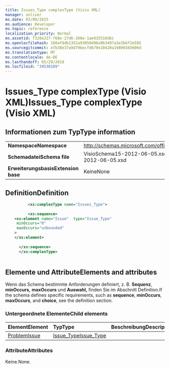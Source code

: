 ```yaml
---
title: Issues_Type complexType (Visio XML)
manager: soliver
ms.date: 03/09/2015
ms.audience: Developer
ms.topic: reference
localization_priority: Normal
ms.assetid: f326e227-f68e-27d6-268e-1ae935516dbc
ms.openlocfilehash: 160afddb1352a93050496a9b3497a3e3b6f2e585
ms.sourcegitcommit: e7b38e37a9d79becfd679e10420a19890165606d
ms.translationtype: MT
ms.contentlocale: de-DE
ms.lasthandoff: 05/29/2019
ms.locfileid: "34538109"
---
```

# <a name="issues_type-complextype-visio-xml"></a><span data-ttu-id="e32a2-102">Issues_Type complexType (Visio XML)</span><span class="sxs-lookup"><span data-stu-id="e32a2-102">Issues_Type complexType (Visio XML)</span></span>

## <a name="type-information"></a><span data-ttu-id="e32a2-103">Informationen zum Typ</span><span class="sxs-lookup"><span data-stu-id="e32a2-103">Type information</span></span>

|||
|:-----|:-----|
|<span data-ttu-id="e32a2-104">**Namespace**</span><span class="sxs-lookup"><span data-stu-id="e32a2-104">**Namespace**</span></span> <br/> |http://schemas.microsoft.com/office/visio/2011/1/core  <br/> |
|<span data-ttu-id="e32a2-105">**Schemadatei**</span><span class="sxs-lookup"><span data-stu-id="e32a2-105">**Schema file**</span></span> <br/> |<span data-ttu-id="e32a2-106">VisioSchema15-2012-06-05.xsd</span><span class="sxs-lookup"><span data-stu-id="e32a2-106">VisioSchema15-2012-06-05.xsd</span></span>  <br/> |
|<span data-ttu-id="e32a2-107">**Erweiterungsbasis**</span><span class="sxs-lookup"><span data-stu-id="e32a2-107">**Extension base**</span></span> <br/> |<span data-ttu-id="e32a2-108">Keine</span><span class="sxs-lookup"><span data-stu-id="e32a2-108">None</span></span>  <br/> |
   
## <a name="definition"></a><span data-ttu-id="e32a2-109">Definition</span><span class="sxs-lookup"><span data-stu-id="e32a2-109">Definition</span></span>

```XML
          <xs:complexType name="Issues_Type">
          
          <xs:sequence>
    <xs:element name="Issue"  type="Issue_Type"
     minOccurs="0"
     maxOccurs="unbounded"
    >
    </xs:element>
    
      </xs:sequence>
      </xs:complexType>
      
```

## <a name="elements-and-attributes"></a><span data-ttu-id="e32a2-110">Elemente und Attribute</span><span class="sxs-lookup"><span data-stu-id="e32a2-110">Elements and attributes</span></span>

<span data-ttu-id="e32a2-111">Wenn das Schema bestimmte Anforderungen definiert, z. B. **Sequenz**, **minOccurs,** **maxOccurs** und **Auswahl,** finden Sie im Abschnitt Definition.</span><span class="sxs-lookup"><span data-stu-id="e32a2-111">If the schema defines specific requirements, such as **sequence**, **minOccurs**, **maxOccurs**, and **choice**, see the definition section.</span></span> 
  
### <a name="child-elements"></a><span data-ttu-id="e32a2-112">Untergeordnete Elemente</span><span class="sxs-lookup"><span data-stu-id="e32a2-112">Child elements</span></span>

|<span data-ttu-id="e32a2-113">**Element**</span><span class="sxs-lookup"><span data-stu-id="e32a2-113">**Element**</span></span>|<span data-ttu-id="e32a2-114">**Typ**</span><span class="sxs-lookup"><span data-stu-id="e32a2-114">**Type**</span></span>|<span data-ttu-id="e32a2-115">**Beschreibung**</span><span class="sxs-lookup"><span data-stu-id="e32a2-115">**Description**</span></span>|
|:-----|:-----|:-----|
|[<span data-ttu-id="e32a2-116">Problem</span><span class="sxs-lookup"><span data-stu-id="e32a2-116">Issue</span></span>](issue-element-issues_type-complextypevisio-xml.md) <br/> |[<span data-ttu-id="e32a2-117">Issue_Type</span><span class="sxs-lookup"><span data-stu-id="e32a2-117">Issue_Type</span></span>](issue_type-complextypevisio-xml.md) <br/> ||
   
### <a name="attributes"></a><span data-ttu-id="e32a2-118">Attribute</span><span class="sxs-lookup"><span data-stu-id="e32a2-118">Attributes</span></span>

<span data-ttu-id="e32a2-119">Keine.</span><span class="sxs-lookup"><span data-stu-id="e32a2-119">None.</span></span>
  

